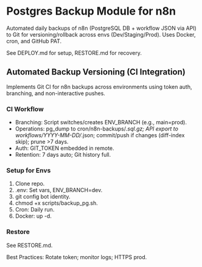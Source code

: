 # Postgres Backup Module for n8n

Automated daily backups of n8n (PostgreSQL DB + workflow JSON via API) to Git for versioning/rollback across envs (Dev/Staging/Prod). Uses Docker, cron, and GitHub PAT.

See DEPLOY.md for setup, RESTORE.md for recovery.

## Automated Backup Versioning (CI Integration)

Implements Git CI for n8n backups across environments using token auth, branching, and non-interactive pushes.

### CI Workflow
- Branching: Script switches/creates ENV_BRANCH (e.g., main=prod).
- Operations: pg_dump to cron/n8n-backups/*.sql.gz; API export to workflows/YYYY-MM-DD/*.json; commit/push if changes (diff-index skip); prune >7 days.
- Auth: GIT_TOKEN embedded in remote.
- Retention: 7 days auto; Git history full.

### Setup for Envs
1. Clone repo.
2. .env: Set vars, ENV_BRANCH=dev.
3. git config bot identity.
4. chmod +x scripts/backup_pg.sh.
5. Cron: Daily run.
6. Docker: up -d.

### Restore
See RESTORE.md.

Best Practices: Rotate token; monitor logs; HTTPS prod.
